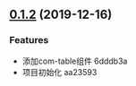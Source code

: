 ## [0.1.2](/compare/aa23593780fb75ac2788ccdc856f869078bce3b4...v0.1.2) (2019-12-16)


### Features

* 添加com-table组件 6dddb3a
* 项目初始化 aa23593




